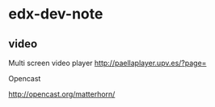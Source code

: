 # edx-dev-note


## video 
Multi screen video player
http://paellaplayer.upv.es/?page=

Opencast

http://opencast.org/matterhorn/


